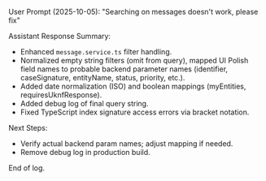 User Prompt (2025-10-05): "Searching on messages doesn't work, please fix"

Assistant Response Summary:
- Enhanced `message.service.ts` filter handling.
- Normalized empty string filters (omit from query), mapped UI Polish field names to probable backend parameter names (identifier, caseSignature, entityName, status, priority, etc.).
- Added date normalization (ISO) and boolean mappings (myEntities, requiresUknfResponse).
- Added debug log of final query string.
- Fixed TypeScript index signature access errors via bracket notation.

Next Steps:
- Verify actual backend param names; adjust mapping if needed.
- Remove debug log in production build.

End of log.